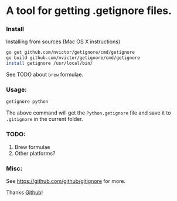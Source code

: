 # A tool for getting .getignore files.

### Install

Installing from sources (Mac OS X instructions)

```bash
go get github.com/nvictor/getignore/cmd/getignore
go build github.com/nvictor/getignore/cmd/getignore
install getignore /usr/local/bin/
```

See TODO about `brew` formulae.

### Usage:

```bash
getignore python
```

The above command will get the `Python.getignore` file and save it to `.gitignore` in the current folder.

### TODO:

1. Brew formulae
1. Other platforms?

### Misc:

See https://github.com/github/gitignore for more.

Thanks [Github](https://github.com)!

